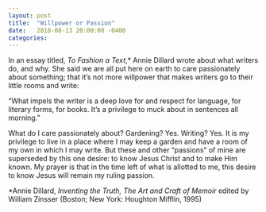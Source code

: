 ```yaml
---
layout: post
title:  "Willpower or Passion"
date:   2018-08-13 20:00:00 -0400
categories:
---
```

In an essay titled, *To Fashion a Text*,\* Annie Dillard wrote about what writers do,
and why. She said we are all put here on earth to care passionately about
something; that it’s not more willpower that makes writers go to their little rooms
and write:

“What impels the writer is a deep love for and respect for language, for literary
forms, for books. It’s a privilege to muck about in sentences all morning.”

What do I care passionately about? Gardening? Yes. Writing? Yes. It is my
privilege to live in a place where I may keep a garden and have a room of my own
in which I may write. But these and other “passions” of mine are superseded by
this one desire: to know Jesus Christ and to make Him known. My prayer is that in
the time left of what is allotted to me, this desire to know Jesus will remain my
ruling passion.

<p style="font-size: 14px">*Annie Dillard, <em>Inventing the Truth, The Art and Craft of Memoir</em> edited by William Zinsser (Boston; New
York: Houghton Mifflin, 1995)</p>